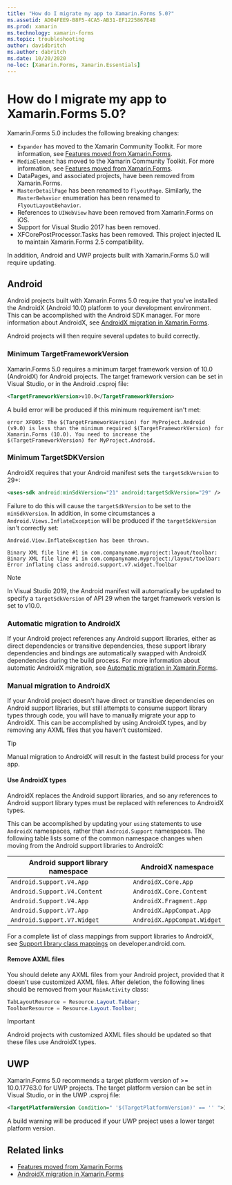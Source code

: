 ```yaml
---
title: "How do I migrate my app to Xamarin.Forms 5.0?"
ms.assetid: AD04FEE9-B8F5-4CA5-AB31-EF1225867E4B
ms.prod: xamarin
ms.technology: xamarin-forms
ms.topic: troubleshooting
author: davidbritch
ms.author: dabritch
ms.date: 10/20/2020
no-loc: [Xamarin.Forms, Xamarin.Essentials]
---
```


# How do I migrate my app to Xamarin.Forms 5.0?

Xamarin.Forms 5.0 includes the following breaking changes:

- `Expander` has moved to the Xamarin Community Toolkit. For more information, see [Features moved from Xamarin.Forms](https://github.com/xamarin/XamarinCommunityToolkit/wiki/Features-moved-from-Xamarin.Forms).
- `MediaElement` has moved to the Xamarin Community Toolkit. For more information, see [Features moved from Xamarin.Forms](https://github.com/xamarin/XamarinCommunityToolkit/wiki/Features-moved-from-Xamarin.Forms).
- DataPages, and associated projects, have been removed from Xamarin.Forms.
- `MasterDetailPage` has been renamed to `FlyoutPage`. Similarly, the `MasterBehavior` enumeration has been renamed to `FlyoutLayoutBehavior`.
- References to `UIWebView` have been removed from Xamarin.Forms on iOS.
- Support for Visual Studio 2017 has been removed.
- XFCorePostProcessor.Tasks has been removed. This project injected IL to maintain Xamarin.Forms 2.5 compatibility.

In addition, Android and UWP projects built with Xamarin.Forms 5.0 will require updating.

## Android

Android projects built with Xamarin.Forms 5.0 require that you've installed the AndroidX (Android 10.0) platform to your development environment. This can be accomplished with the Android SDK manager. For more information about AndroidX, see [AndroidX migration in Xamarin.Forms](~/xamarin-forms/platform/android/androidx-migration.md).

Android projects will then require several updates to build correctly.

### Minimum TargetFrameworkVersion

Xamarin.Forms 5.0 requires a minimum target framework version of 10.0 (AndroidX) for Android projects. The target framework version can be set in Visual Studio, or in the Android .csproj file:

```xml
<TargetFrameworkVersion>v10.0</TargetFrameworkVersion>
```

A build error will be produced if this minimum requirement isn't met:

```
error XF005: The $(TargetFrameworkVersion) for MyProject.Android (v9.0) is less than the minimum required $(TargetFrameworkVersion) for Xamarin.Forms (10.0). You need to increase the $(TargetFrameworkVersion) for MyProject.Android.
```

### Minimum TargetSDKVersion

AndroidX requires that your Android manifest sets the `targetSdkVersion` to 29+:

```xml
<uses-sdk android:minSdkVersion="21" android:targetSdkVersion="29" />
```

Failure to do this will cause the `targetSdkVersion` to be set to the `minSdkVersion`. In addition, in some circumstances a `Android.Views.InflateException` will be produced if the `targetSdkVersion` isn't correctly set:

```
Android.View.InflateException has been thrown.

Binary XML file line #1 in com.companyname.myproject:layout/toolbar: Binary XML file line #1 in com.companyname.myproject:/layout/toolbar: Error inflating class android.support.v7.widget.Toolbar
```

> [!NOTE]
> In Visual Studio 2019, the Android manifest will automatically be updated to specify a `targetSdkVersion` of API 29 when the target framework version is set to v10.0.

### Automatic migration to AndroidX

If your Android project references any Android support libraries, either as direct dependencies or transitive dependencies, these support library dependencies and bindings are automatically swapped with AndroidX dependencies during the build process. For more information about automatic AndroidX migration, see [Automatic migration in Xamarin.Forms](~/xamarin-forms/platform/android/androidx-migration.md#automatic-migration-in-xamarinforms).

### Manual migration to AndroidX

If your Android project doesn't have direct or transitive dependencies on Android support libraries, but still attempts to consume support library types through code, you will have to manually migrate your app to AndroidX. This can be accomplished by using AndroidX types, and by removing any AXML files that you haven't customized.

> [!TIP]
> Manual migration to AndroidX will result in the fastest build process for your app.

#### Use AndroidX types

AndroidX replaces the Android support libraries, and so any references to Android support library types must be replaced with references to AndroidX types.

This can be accomplished by updating your `using` statements to use `AndroidX` namespaces, rather than `Android.Support` namespaces. The following table lists some of the common namespace changes when moving from the Android support libraries to AndroidX:

| Android support library namespace | AndroidX namespace |
| --- | --- |
| `Android.Support.V4.App` | `AndroidX.Core.App` |
| `Android.Support.V4.Content` | `AndroidX.Core.Content` |
| `Android.Support.V4.App` | `AndroidX.Fragment.App` |
| `Android.Support.V7.App` | `AndroidX.AppCompat.App` |
| `Android.Support.V7.Widget` | `AndroidX.AppCompat.Widget` |

For a complete list of class mappings from support libraries to AndroidX, see [Support library class mappings](https://developer.android.com/jetpack/androidx/migrate/class-mappings) on developer.android.com.

#### Remove AXML files

You should delete any AXML files from your Android project, provided that it doesn't use customized AXML files. After deletion, the following lines should be removed from your `MainActivity` class:

```csharp
TabLayoutResource = Resource.Layout.Tabbar;
ToolbarResource = Resource.Layout.Toolbar;
```

> [!IMPORTANT]
> Android projects with customized AXML files should be updated so that these files use AndroidX types.

## UWP

Xamarin.Forms 5.0 recommends a target platform version of >= 10.0.17763.0 for UWP projects. The target platform version can be set in Visual Studio, or in the UWP .csproj file:

```xml
<TargetPlatformVersion Condition=" '$(TargetPlatformVersion)' == '' ">10.0.17763.0</TargetPlatformVersion>
```

A build warning will be produced if your UWP project uses a lower target platform version.

## Related links

- [Features moved from Xamarin.Forms](https://github.com/xamarin/XamarinCommunityToolkit/wiki/Features-moved-from-Xamarin.Forms)
- [AndroidX migration in Xamarin.Forms](~/xamarin-forms/platform/android/androidx-migration.md)
